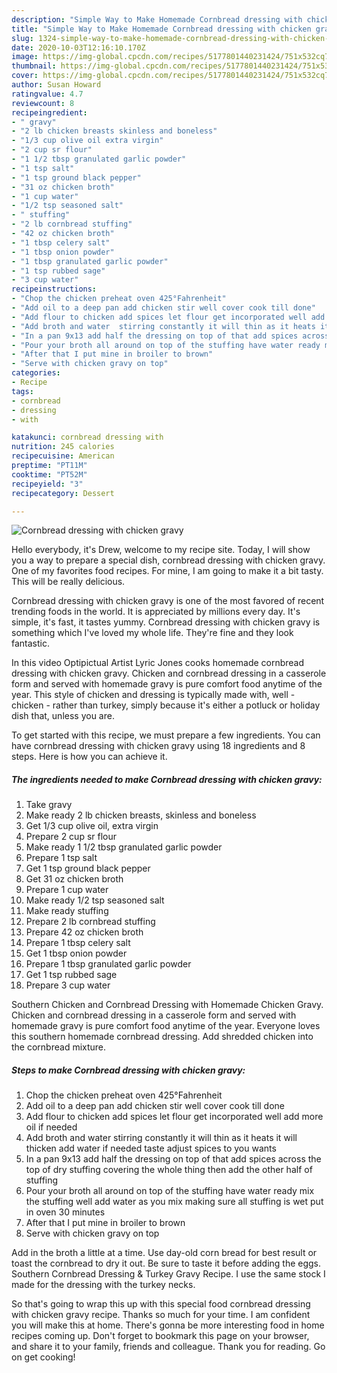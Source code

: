 ```yaml
---
description: "Simple Way to Make Homemade Cornbread dressing with chicken gravy"
title: "Simple Way to Make Homemade Cornbread dressing with chicken gravy"
slug: 1324-simple-way-to-make-homemade-cornbread-dressing-with-chicken-gravy
date: 2020-10-03T12:16:10.170Z
image: https://img-global.cpcdn.com/recipes/5177801440231424/751x532cq70/cornbread-dressing-with-chicken-gravy-recipe-main-photo.jpg
thumbnail: https://img-global.cpcdn.com/recipes/5177801440231424/751x532cq70/cornbread-dressing-with-chicken-gravy-recipe-main-photo.jpg
cover: https://img-global.cpcdn.com/recipes/5177801440231424/751x532cq70/cornbread-dressing-with-chicken-gravy-recipe-main-photo.jpg
author: Susan Howard
ratingvalue: 4.7
reviewcount: 8
recipeingredient:
- " gravy"
- "2 lb chicken breasts skinless and boneless"
- "1/3 cup olive oil extra virgin"
- "2 cup sr flour"
- "1 1/2 tbsp granulated garlic powder"
- "1 tsp salt"
- "1 tsp ground black pepper"
- "31 oz chicken broth"
- "1 cup water"
- "1/2 tsp seasoned salt"
- " stuffing"
- "2 lb cornbread stuffing"
- "42 oz chicken broth"
- "1 tbsp celery salt"
- "1 tbsp onion powder"
- "1 tbsp granulated garlic powder"
- "1 tsp rubbed sage"
- "3 cup water"
recipeinstructions:
- "Chop the chicken preheat oven 425°Fahrenheit"
- "Add oil to a deep pan add chicken stir well cover cook till done"
- "Add flour to chicken add spices let flour get incorporated well add more oil if needed"
- "Add broth and water  stirring constantly it will thin as it heats it will thicken add water if needed taste adjust spices to you wants"
- "In a pan 9x13 add half the dressing on top of that add spices across the top of dry stuffing covering the whole thing then add the other half of stuffing"
- "Pour your broth all around on top of the stuffing have water ready mix the stuffing well add water as you mix making sure all stuffing is wet put in oven 30 minutes"
- "After that I put mine in broiler to brown"
- "Serve with chicken gravy on top"
categories:
- Recipe
tags:
- cornbread
- dressing
- with

katakunci: cornbread dressing with 
nutrition: 245 calories
recipecuisine: American
preptime: "PT11M"
cooktime: "PT52M"
recipeyield: "3"
recipecategory: Dessert

---
```



![Cornbread dressing with chicken gravy](https://img-global.cpcdn.com/recipes/5177801440231424/751x532cq70/cornbread-dressing-with-chicken-gravy-recipe-main-photo.jpg)

Hello everybody, it's Drew, welcome to my recipe site. Today, I will show you a way to prepare a special dish, cornbread dressing with chicken gravy. One of my favorites food recipes. For mine, I am going to make it a bit tasty. This will be really delicious.

Cornbread dressing with chicken gravy is one of the most favored of recent trending foods in the world. It is appreciated by millions every day. It's simple, it's fast, it tastes yummy. Cornbread dressing with chicken gravy is something which I've loved my whole life. They're fine and they look fantastic.

In this video Optipictual Artist Lyric Jones cooks homemade cornbread dressing with chicken gravy. Chicken and cornbread dressing in a casserole form and served with homemade gravy is pure comfort food anytime of the year. This style of chicken and dressing is typically made with, well - chicken - rather than turkey, simply because it&#39;s either a potluck or holiday dish that, unless you are.


To get started with this recipe, we must prepare a few ingredients. You can have cornbread dressing with chicken gravy using 18 ingredients and 8 steps. Here is how you can achieve it.

<!--inarticleads1-->

##### The ingredients needed to make Cornbread dressing with chicken gravy:

1. Take  gravy
1. Make ready 2 lb chicken breasts, skinless and boneless
1. Get 1/3 cup olive oil, extra virgin
1. Prepare 2 cup sr flour
1. Make ready 1 1/2 tbsp granulated garlic powder
1. Prepare 1 tsp salt
1. Get 1 tsp ground black pepper
1. Get 31 oz chicken broth
1. Prepare 1 cup water
1. Make ready 1/2 tsp seasoned salt
1. Make ready  stuffing
1. Prepare 2 lb cornbread stuffing
1. Prepare 42 oz chicken broth
1. Prepare 1 tbsp celery salt
1. Get 1 tbsp onion powder
1. Prepare 1 tbsp granulated garlic powder
1. Get 1 tsp rubbed sage
1. Prepare 3 cup water


Southern Chicken and Cornbread Dressing with Homemade Chicken Gravy. Chicken and cornbread dressing in a casserole form and served with homemade gravy is pure comfort food anytime of the year. Everyone loves this southern homemade cornbread dressing. Add shredded chicken into the cornbread mixture. 

<!--inarticleads2-->

##### Steps to make Cornbread dressing with chicken gravy:

1. Chop the chicken preheat oven 425°Fahrenheit
1. Add oil to a deep pan add chicken stir well cover cook till done
1. Add flour to chicken add spices let flour get incorporated well add more oil if needed
1. Add broth and water  stirring constantly it will thin as it heats it will thicken add water if needed taste adjust spices to you wants
1. In a pan 9x13 add half the dressing on top of that add spices across the top of dry stuffing covering the whole thing then add the other half of stuffing
1. Pour your broth all around on top of the stuffing have water ready mix the stuffing well add water as you mix making sure all stuffing is wet put in oven 30 minutes
1. After that I put mine in broiler to brown
1. Serve with chicken gravy on top


Add in the broth a little at a time. Use day-old corn bread for best result or toast the cornbread to dry it out. Be sure to taste it before adding the eggs. Southern Cornbread Dressing &amp; Turkey Gravy Recipe. I use the same stock I made for the dressing with the turkey necks. 

So that's going to wrap this up with this special food cornbread dressing with chicken gravy recipe. Thanks so much for your time. I am confident you will make this at home. There's gonna be more interesting food in home recipes coming up. Don't forget to bookmark this page on your browser, and share it to your family, friends and colleague. Thank you for reading. Go on get cooking!
